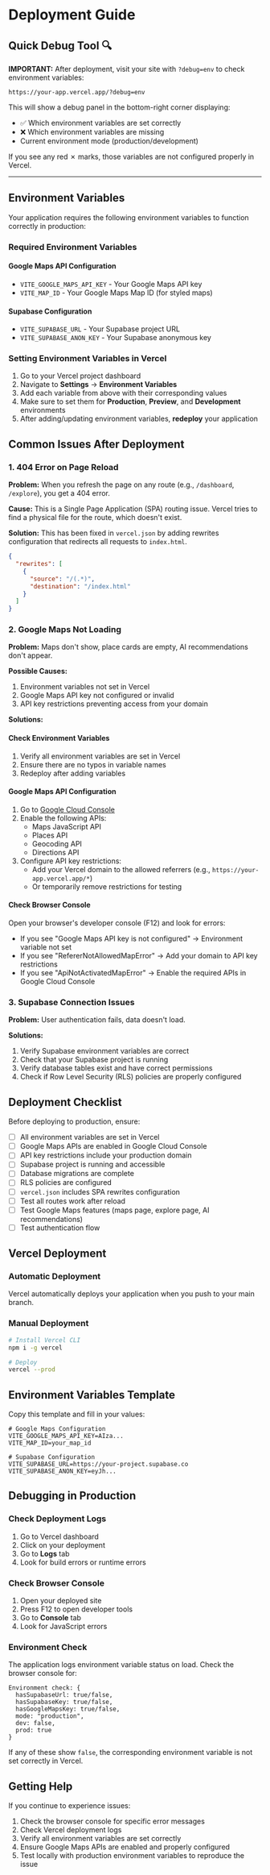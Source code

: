 # Deployment Guide

## Quick Debug Tool 🔍

**IMPORTANT:** After deployment, visit your site with `?debug=env` to check environment variables:
```
https://your-app.vercel.app/?debug=env
```

This will show a debug panel in the bottom-right corner displaying:
- ✅ Which environment variables are set correctly
- ❌ Which environment variables are missing
- Current environment mode (production/development)

If you see any red ✗ marks, those variables are not configured properly in Vercel.

---

## Environment Variables

Your application requires the following environment variables to function correctly in production:

### Required Environment Variables

#### Google Maps API Configuration
- `VITE_GOOGLE_MAPS_API_KEY` - Your Google Maps API key
- `VITE_MAP_ID` - Your Google Maps Map ID (for styled maps)

#### Supabase Configuration
- `VITE_SUPABASE_URL` - Your Supabase project URL
- `VITE_SUPABASE_ANON_KEY` - Your Supabase anonymous key

### Setting Environment Variables in Vercel

1. Go to your Vercel project dashboard
2. Navigate to **Settings** → **Environment Variables**
3. Add each variable from above with their corresponding values
4. Make sure to set them for **Production**, **Preview**, and **Development** environments
5. After adding/updating environment variables, **redeploy** your application

## Common Issues After Deployment

### 1. 404 Error on Page Reload

**Problem:** When you refresh the page on any route (e.g., `/dashboard`, `/explore`), you get a 404 error.

**Cause:** This is a Single Page Application (SPA) routing issue. Vercel tries to find a physical file for the route, which doesn't exist.

**Solution:** This has been fixed in `vercel.json` by adding rewrites configuration that redirects all requests to `index.html`.

```json
{
  "rewrites": [
    {
      "source": "/(.*)",
      "destination": "/index.html"
    }
  ]
}
```

### 2. Google Maps Not Loading

**Problem:** Maps don't show, place cards are empty, AI recommendations don't appear.

**Possible Causes:**
1. Environment variables not set in Vercel
2. Google Maps API key not configured or invalid
3. API key restrictions preventing access from your domain

**Solutions:**

#### Check Environment Variables
1. Verify all environment variables are set in Vercel
2. Ensure there are no typos in variable names
3. Redeploy after adding variables

#### Google Maps API Configuration
1. Go to [Google Cloud Console](https://console.cloud.google.com/)
2. Enable the following APIs:
   - Maps JavaScript API
   - Places API
   - Geocoding API
   - Directions API
3. Configure API key restrictions:
   - Add your Vercel domain to the allowed referrers (e.g., `https://your-app.vercel.app/*`)
   - Or temporarily remove restrictions for testing

#### Check Browser Console
Open your browser's developer console (F12) and look for errors:
- If you see "Google Maps API key is not configured" → Environment variable not set
- If you see "RefererNotAllowedMapError" → Add your domain to API key restrictions
- If you see "ApiNotActivatedMapError" → Enable the required APIs in Google Cloud Console

### 3. Supabase Connection Issues

**Problem:** User authentication fails, data doesn't load.

**Solutions:**
1. Verify Supabase environment variables are correct
2. Check that your Supabase project is running
3. Verify database tables exist and have correct permissions
4. Check if Row Level Security (RLS) policies are properly configured

## Deployment Checklist

Before deploying to production, ensure:

- [ ] All environment variables are set in Vercel
- [ ] Google Maps APIs are enabled in Google Cloud Console
- [ ] API key restrictions include your production domain
- [ ] Supabase project is running and accessible
- [ ] Database migrations are complete
- [ ] RLS policies are configured
- [ ] `vercel.json` includes SPA rewrites configuration
- [ ] Test all routes work after reload
- [ ] Test Google Maps features (maps page, explore page, AI recommendations)
- [ ] Test authentication flow

## Vercel Deployment

### Automatic Deployment
Vercel automatically deploys your application when you push to your main branch.

### Manual Deployment
```bash
# Install Vercel CLI
npm i -g vercel

# Deploy
vercel --prod
```

## Environment Variables Template

Copy this template and fill in your values:

```env
# Google Maps Configuration
VITE_GOOGLE_MAPS_API_KEY=AIza...
VITE_MAP_ID=your_map_id

# Supabase Configuration
VITE_SUPABASE_URL=https://your-project.supabase.co
VITE_SUPABASE_ANON_KEY=eyJh...
```

## Debugging in Production

### Check Deployment Logs
1. Go to Vercel dashboard
2. Click on your deployment
3. Go to **Logs** tab
4. Look for build errors or runtime errors

### Check Browser Console
1. Open your deployed site
2. Press F12 to open developer tools
3. Go to **Console** tab
4. Look for JavaScript errors

### Environment Check
The application logs environment variable status on load. Check the browser console for:
```
Environment check: {
  hasSupabaseUrl: true/false,
  hasSupabaseKey: true/false,
  hasGoogleMapsKey: true/false,
  mode: "production",
  dev: false,
  prod: true
}
```

If any of these show `false`, the corresponding environment variable is not set correctly in Vercel.

## Getting Help

If you continue to experience issues:
1. Check the browser console for specific error messages
2. Check Vercel deployment logs
3. Verify all environment variables are set correctly
4. Ensure Google Maps APIs are enabled and properly configured
5. Test locally with production environment variables to reproduce the issue
